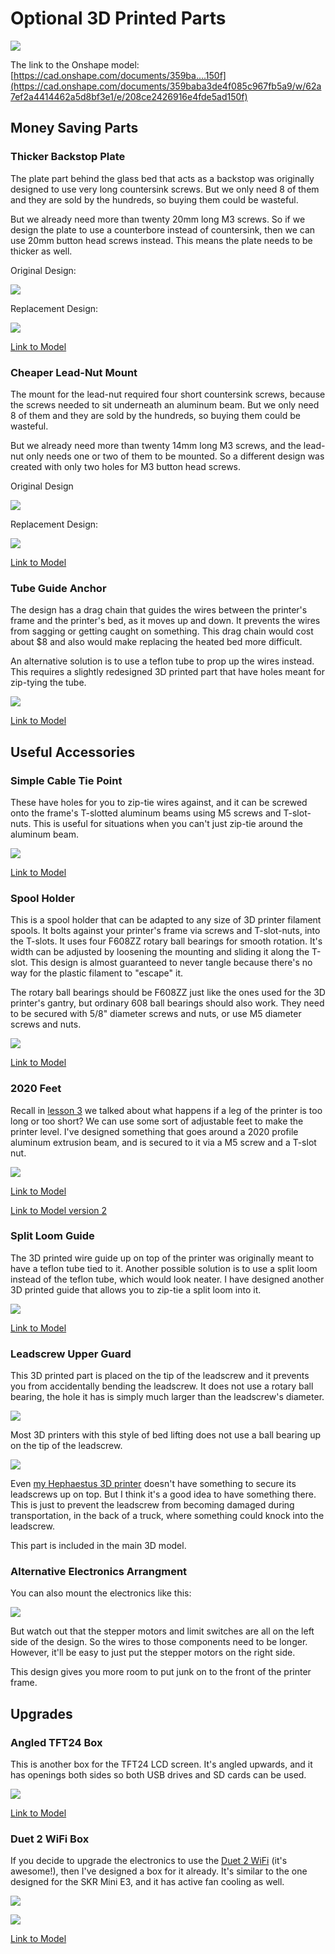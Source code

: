 # Optional 3D Printed Parts

![](../images/optionalparts.png)

The link to the Onshape model: [https://cad.onshape.com/documents/359ba....150f](https://cad.onshape.com/documents/359baba3de4f085c967fb5a9/w/62a7ef2a4414462a5d8bf3e1/e/208ce2426916e4fde5ad150f)

## Money Saving Parts

### Thicker Backstop Plate

The plate part behind the glass bed that acts as a backstop was originally designed to use very long countersink screws. But we only need 8 of them and they are sold by the hundreds, so buying them could be wasteful.

But we already need more than twenty 20mm long M3 screws. So if we design the plate to use a counterbore instead of countersink, then we can use 20mm button head screws instead. This means the plate needs to be thicker as well.

Original Design:

![](../images/lesson6/backstopplate.png)

Replacement Design:

![](../images/other/thickerbackstopplate.png)

[Link to Model](https://cad.onshape.com/documents/359baba3de4f085c967fb5a9/w/62a7ef2a4414462a5d8bf3e1/e/8911b402051f506c826f07ff)

### Cheaper Lead-Nut Mount

The mount for the lead-nut required four short countersink screws, because the screws needed to sit underneath an aluminum beam. But we only need 8 of them and they are sold by the hundreds, so buying them could be wasteful.

But we already need more than twenty 14mm long M3 screws, and the lead-nut only needs one or two of them to be mounted. So a different design was created with only two holes for M3 button head screws.

Original Design

![](../images/other/cheaperleadnutmountoriginal.png)

Replacement Design:

![](../images/other/cheaperleadnutmount.png)

[Link to Model](https://cad.onshape.com/documents/359baba3de4f085c967fb5a9/w/62a7ef2a4414462a5d8bf3e1/e/7b49229f1095a7f50965be98)

### Tube Guide Anchor

The design has a drag chain that guides the wires between the printer's frame and the printer's bed, as it moves up and down. It prevents the wires from sagging or getting caught on something. This drag chain would cost about $8 and also would make replacing the heated bed more difficult.

An alternative solution is to use a teflon tube to prop up the wires instead. This requires a slightly redesigned 3D printed part that have holes meant for zip-tying the tube.

![](../images/other/verttubeanchor.png)

[Link to Model](https://cad.onshape.com/documents/359baba3de4f085c967fb5a9/w/62a7ef2a4414462a5d8bf3e1/e/879e7d80929449cf28acd3bf)

## Useful Accessories

### Simple Cable Tie Point

These have holes for you to zip-tie wires against, and it can be screwed onto the frame's T-slotted aluminum beams using M5 screws and T-slot-nuts. This is useful for situations when you can't just zip-tie around the aluminum beam.

![](../images/other/cabletiepoint.png)

[Link to Model](https://cad.onshape.com/documents/359baba3de4f085c967fb5a9/w/62a7ef2a4414462a5d8bf3e1/e/6fec5bcb797834af2d18ee43)

### Spool Holder

This is a spool holder that can be adapted to any size of 3D printer filament spools. It bolts against your printer's frame via screws and T-slot-nuts, into the T-slots. It uses four F608ZZ rotary ball bearings for smooth rotation. It's width can be adjusted by loosening the mounting and sliding it along the T-slot. This design is almost guaranteed to never tangle because there's no way for the plastic filament to "escape" it.

The rotary ball bearings should be F608ZZ just like the ones used for the 3D printer's gantry, but ordinary 608 ball bearings should also work. They need to be secured with 5/8" diameter screws and nuts, or use M5 diameter screws and nuts.

![](../images/other/spoolholder.png)

[Link to Model](https://cad.onshape.com/documents/359baba3de4f085c967fb5a9/w/62a7ef2a4414462a5d8bf3e1/e/e6f8eff31be62feb446cee75)

### 2020 Feet

Recall in [lesson 3](lesson3) we talked about what happens if a leg of the printer is too long or too short? We can use some sort of adjustable feet to make the printer level. I've designed something that goes around a 2020 profile aluminum extrusion beam, and is secured to it via a M5 screw and a T-slot nut.

![](../images/other/3dprinted2020feet.png)

[Link to Model](https://cad.onshape.com/documents/359baba3de4f085c967fb5a9/w/62a7ef2a4414462a5d8bf3e1/e/ffe99086e5938267dbd1d906)

[Link to Model version 2](https://cad.onshape.com/documents/359baba3de4f085c967fb5a9/w/62a7ef2a4414462a5d8bf3e1/e/9fff88d5d5309237cd05f5d7)

### Split Loom Guide

The 3D printed wire guide up on top of the printer was originally meant to have a teflon tube tied to it. Another possible solution is to use a split loom instead of the teflon tube, which would look neater. I have designed another 3D printed guide that allows you to zip-tie a split loom into it.

![](../images/other/splitloomguide.png)

[Link to Model](https://cad.onshape.com/documents/359baba3de4f085c967fb5a9/w/62a7ef2a4414462a5d8bf3e1/e/ba03d3cc5587af0ce1e760af)

### Leadscrew Upper Guard

This 3D printed part is placed on the tip of the leadscrew and it prevents you from accidentally bending the leadscrew. It does not use a rotary ball bearing, the hole it has is simply much larger than the leadscrew's diameter.

![](../images/other/leadscrewupperguard.png)

Most 3D printers with this style of bed lifting does not use a ball bearing up on the tip of the leadscrew.

![](../images/other/freeleadscrew1.png)

Even [my Hephaestus 3D printer](https://eleccelerator.com/hephaestus-my-own-3d-printer/) doesn't have something to secure its leadscrews up on top. But I think it's a good idea to have something there. This is just to prevent the leadscrew from becoming damaged during transportation, in the back of a truck, where something could knock into the leadscrew.

This part is included in the main 3D model.

### Alternative Electronics Arrangment

You can also mount the electronics like this:

![](../images/other/alternativeelectronicsarrangement.png)

But watch out that the stepper motors and limit switches are all on the left side of the design. So the wires to those components need to be longer. However, it'll be easy to just put the stepper motors on the right side.

This design gives you more room to put junk on to the front of the printer frame.

## Upgrades

### Angled TFT24 Box

This is another box for the TFT24 LCD screen. It's angled upwards, and it has openings both sides so both USB drives and SD cards can be used.

![](../images/other/tft24boxangled.png)

[Link to Model](https://cad.onshape.com/documents/359baba3de4f085c967fb5a9/w/62a7ef2a4414462a5d8bf3e1/e/cdc93c4504e058bfb7a438bf)

### Duet 2 WiFi Box

If you decide to upgrade the electronics to use the [Duet 2 WiFi](https://www.duet3d.com/DuetWifi) (it's awesome!), then I've designed a box for it already. It's similar to the one designed for the SKR Mini E3, and it has active fan cooling as well.

![](../images/other/duet2wifi.png)

![](../images/other/duet2wifibox.png)

[Link to Model](https://cad.onshape.com/documents/359baba3de4f085c967fb5a9/w/62a7ef2a4414462a5d8bf3e1/e/35f45c13ed91fded48469511)
